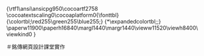 {\rtf1\ansi\ansicpg950\cocoartf2758
\cocoatextscaling0\cocoaplatform0{\fonttbl}
{\colortbl;\red255\green255\blue255;}
{\*\expandedcolortbl;;}
\paperw11900\paperh16840\margl1440\margr1440\vieww11520\viewh8400\viewkind0
}

＃銘傳網頁設計課堂實作
